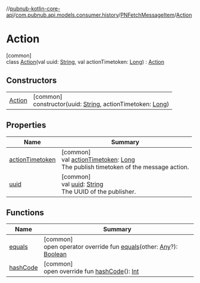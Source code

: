 //[pubnub-kotlin-core-api](../../../../index.md)/[com.pubnub.api.models.consumer.history](../../index.md)/[PNFetchMessageItem](../index.md)/[Action](index.md)

# Action

[common]\
class [Action](index.md)(val uuid: [String](https://kotlinlang.org/api/latest/jvm/stdlib/kotlin/-string/index.html), val actionTimetoken: [Long](https://kotlinlang.org/api/latest/jvm/stdlib/kotlin/-long/index.html)) : [Action](../../-action/index.md)

## Constructors

| | |
|---|---|
| [Action](-action.md) | [common]<br>constructor(uuid: [String](https://kotlinlang.org/api/latest/jvm/stdlib/kotlin/-string/index.html), actionTimetoken: [Long](https://kotlinlang.org/api/latest/jvm/stdlib/kotlin/-long/index.html)) |

## Properties

| Name | Summary |
|---|---|
| [actionTimetoken](../../-action/action-timetoken.md) | [common]<br>val [actionTimetoken](../../-action/action-timetoken.md): [Long](https://kotlinlang.org/api/latest/jvm/stdlib/kotlin/-long/index.html)<br>The publish timetoken of the message action. |
| [uuid](../../-action/uuid.md) | [common]<br>val [uuid](../../-action/uuid.md): [String](https://kotlinlang.org/api/latest/jvm/stdlib/kotlin/-string/index.html)<br>The UUID of the publisher. |

## Functions

| Name | Summary |
|---|---|
| [equals](../../-action/equals.md) | [common]<br>open operator override fun [equals](../../-action/equals.md)(other: [Any](https://kotlinlang.org/api/latest/jvm/stdlib/kotlin/-any/index.html)?): [Boolean](https://kotlinlang.org/api/latest/jvm/stdlib/kotlin/-boolean/index.html) |
| [hashCode](../../-action/hash-code.md) | [common]<br>open override fun [hashCode](../../-action/hash-code.md)(): [Int](https://kotlinlang.org/api/latest/jvm/stdlib/kotlin/-int/index.html) |

